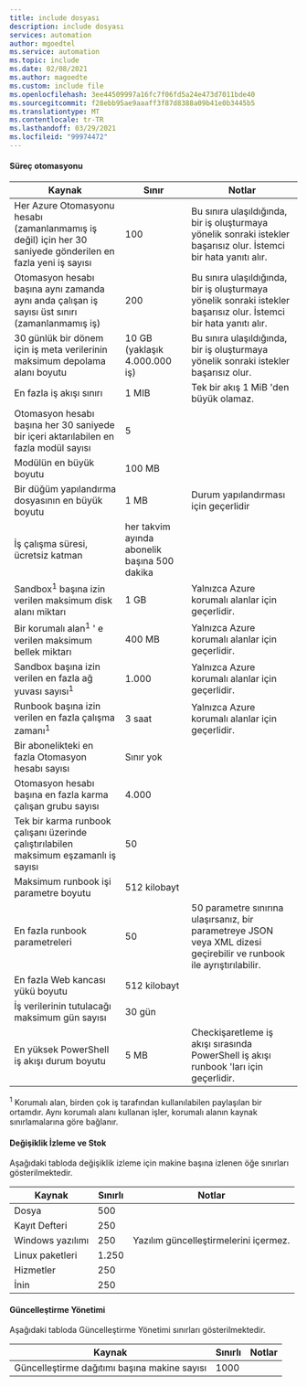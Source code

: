 ```yaml
---
title: include dosyası
description: include dosyası
services: automation
author: mgoedtel
ms.service: automation
ms.topic: include
ms.date: 02/08/2021
ms.author: magoedte
ms.custom: include file
ms.openlocfilehash: 3ee44509997a16fc7f06fd5a24e473d7011bde40
ms.sourcegitcommit: f28ebb95ae9aaaff3f87d8388a09b41e0b3445b5
ms.translationtype: MT
ms.contentlocale: tr-TR
ms.lasthandoff: 03/29/2021
ms.locfileid: "99974472"
---
```

#### <a name="process-automation"></a>Süreç otomasyonu

| Kaynak | Sınır |Notlar|
| --- | --- |---|
| Her Azure Otomasyonu hesabı (zamanlanmamış iş değil) için her 30 saniyede gönderilen en fazla yeni iş sayısı |100 |Bu sınıra ulaşıldığında, bir iş oluşturmaya yönelik sonraki istekler başarısız olur. İstemci bir hata yanıtı alır.|
| Otomasyon hesabı başına aynı zamanda aynı anda çalışan iş sayısı üst sınırı (zamanlanmamış iş) |200 |Bu sınıra ulaşıldığında, bir iş oluşturmaya yönelik sonraki istekler başarısız olur. İstemci bir hata yanıtı alır.|
| 30 günlük bir dönem için iş meta verilerinin maksimum depolama alanı boyutu | 10 GB (yaklaşık 4.000.000 iş)|Bu sınıra ulaşıldığında, bir iş oluşturmaya yönelik sonraki istekler başarısız olur. |
| En fazla iş akışı sınırı|1 MIB|Tek bir akış 1 MiB 'den büyük olamaz.|
| Otomasyon hesabı başına her 30 saniyede bir içeri aktarılabilen en fazla modül sayısı |5 ||
| Modülün en büyük boyutu |100 MB ||
| Bir düğüm yapılandırma dosyasının en büyük boyutu | 1 MB | Durum yapılandırması için geçerlidir |
| İş çalışma süresi, ücretsiz katman |her takvim ayında abonelik başına 500 dakika ||
| Sandbox<sup>1</sup> başına izin verilen maksimum disk alanı miktarı |1 GB |Yalnızca Azure korumalı alanlar için geçerlidir.|
| Bir korumalı alan<sup>1</sup> ' e verilen maksimum bellek miktarı |400 MB |Yalnızca Azure korumalı alanlar için geçerlidir.|
| Sandbox başına izin verilen en fazla ağ yuvası sayısı<sup>1</sup> |1.000 |Yalnızca Azure korumalı alanlar için geçerlidir.|
| Runbook başına izin verilen en fazla çalışma zamanı<sup>1</sup> |3 saat |Yalnızca Azure korumalı alanlar için geçerlidir.|
| Bir abonelikteki en fazla Otomasyon hesabı sayısı |Sınır yok ||
| Otomasyon hesabı başına en fazla karma çalışan grubu sayısı|4.000||
|Tek bir karma runbook çalışanı üzerinde çalıştırılabilen maksimum eşzamanlı iş sayısı|50 ||
| Maksimum runbook işi parametre boyutu   | 512 kilobayt||
| En fazla runbook parametreleri   | 50|50 parametre sınırına ulaşırsanız, bir parametreye JSON veya XML dizesi geçirebilir ve runbook ile ayrıştırılabilir.|
| En fazla Web kancası yükü boyutu |  512 kilobayt|
| İş verilerinin tutulacağı maksimum gün sayısı|30 gün|
| En yüksek PowerShell iş akışı durum boyutu |5 MB| Checkişaretleme iş akışı sırasında PowerShell iş akışı runbook 'ları için geçerlidir.|

<sup>1</sup> Korumalı alan, birden çok iş tarafından kullanılabilen paylaşılan bir ortamdır. Aynı korumalı alanı kullanan işler, korumalı alanın kaynak sınırlamalarına göre bağlanır.

#### <a name="change-tracking-and-inventory"></a>Değişiklik İzleme ve Stok

Aşağıdaki tabloda değişiklik izleme için makine başına izlenen öğe sınırları gösterilmektedir.

| **Kaynak** | **Sınırlı**| **Notlar** |
|---|---|---|
|Dosya|500||
|Kayıt Defteri|250||
|Windows yazılımı|250|Yazılım güncelleştirmelerini içermez.|
|Linux paketleri|1.250||
|Hizmetler|250||
|İnin|250||

#### <a name="update-management"></a>Güncelleştirme Yönetimi

Aşağıdaki tabloda Güncelleştirme Yönetimi sınırları gösterilmektedir.

| **Kaynak** | **Sınırlı**| **Notlar** |
|---|---|---|
|Güncelleştirme dağıtımı başına makine sayısı|1000||